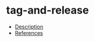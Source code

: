 # tag-and-release

- [Description](https://github.com/bakdata/ci-templates/tree/main/docs/descriptions/actions/tag-and-release)
- [References](https://github.com/bakdata/ci-templates/tree/main/docs/references/actions/tag-and-release)
